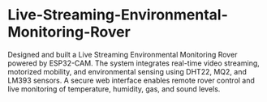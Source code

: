 # Live-Streaming-Environmental-Monitoring-Rover
Designed and built a Live Streaming Environmental Monitoring Rover powered by ESP32-CAM. The system integrates real-time video streaming, motorized mobility, and environmental sensing using DHT22, MQ2, and LM393 sensors. A secure web interface enables remote rover control and live monitoring of temperature, humidity, gas, and sound levels.
